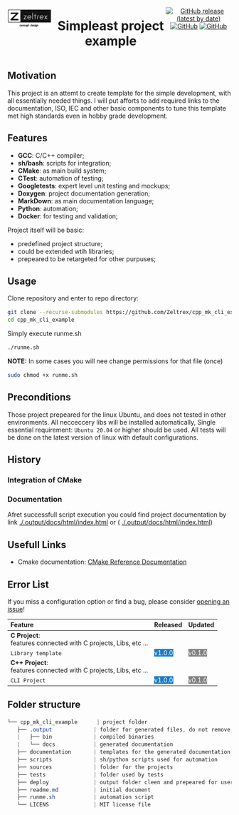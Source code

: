 <div style="width: 100%; display: flex; flex-direction: row; justify-content: center;">
<div style="width:20%; margin: 1% 2% 1% 0%;">

[![zeltrex.com](./documentation/zeltrex_logo.png)](https://github.com/zeltrex/cpp_mk_cli_example)
</div><div style="width:50%; text-align: center;">

# Simpleast project example
</div><div style="width:30%;text-align: center;">

[![GitHub release (latest by date)](https://img.shields.io/github/v/release/zeltrex/cpp_mk_cli_example)](https://github.com/zeltrex/cpp_mk_cli_example/releases/latest)
[![GitHub](https://img.shields.io/github/license/zeltrex/cpp_mk_cli_example)](https://github.com/zeltrex/cpp_mk_cli_example/blob/master/LICENSE)
[![GitHub](https://img.shields.io/github/issues/zeltrex/cpp_mk_cli_example)](https://github.com/zeltrex/cpp_mk_cli_example/issues)
</div></div>

## Motivation

This project is an attemt to create template for the simple development, with all essentially needed things.
I will put afforts to add required links to the documentation, ISO, IEC and other basic components to tune this template met high standards even in hobby grade development.

## Features

- **GCC**: C/C++ compiler;
- **sh/bash**: scripts for integration;
- **CMake**: as main build system;
- **CTest**: automation of testing;
- **Googletests**: expert level unit testing and mockups;
- **Doxygen**: project documentation generation;
- **MarkDown**: as main documentation language;
- **Python**: automation;
- **Docker**: for testing and validation;

Project itself will be basic:
- predefined project structure;
- could be extended wtih libraries;
- prepeared to be retargeted for other purpuses;

## Usage

Clone repository and enter to repo directory:

```bash
git clone --recurse-submodules https://github.com/Zeltrex/cpp_mk_cli_example.git
cd cpp_mk_cli_example
```

Simply execute runme.sh

```bash
./runme.sh
```

**NOTE:** In some cases you will nee change permissions for that file (once)

```bash
sudo chmod +x runme.sh
```

## Preconditions

Those project prepeared for the linux Ubuntu, and does not tested in other environments.
All necceccery libs will be installed automatically, Single essential requirement: `Ubuntu 20.04` or higher should be used.
All tests will be done on the latest version of linux with default configurations.

## History


### Integration of CMake


### Documentation

Afret successfull script execution you could find project documentation by link [./.output/docs/html/index.html](http://./.output/docs/html/index.html) or ( <a href="./.output/docs/html/index.html" target="_top">./.output/docs/html/index.html</a>)

## Usefull Links

- Cmake documentation: [CMake Reference Documentation](https://cmake.org/cmake/help/latest/index.html)


## Error List

If you miss a configuration option or find a bug, please consider [opening an issue](https://github.com/zeltrex/cpp_mk_cli_example/issues)!


| Feature                         | Released | Updated |
| :------------------------------ | :---------------------------------------------------------- | ----------------------------------------------------------- |
| **C Project**:<br>features connected with C projects, Libs, etc ... |||
| `Library template`              | <span style="background:#1779c4;color:white">v1.0.0</span> | <span style="background:grey;color:white">v0.1.0</span> |
| **C++ Project**:<br>features connected with C projects, Libs, etc ... |||
| `CLI Project`                   | <span style="background:#1779c4;color:white">v1.0.0</span> | <span style="background:grey;color:white">v0.1.0</span> |


 ## Folder structure

 ```css
└── cpp_mk_cli_example      | project folder
    ├── .output             | folder for generated files, do not remove, use clean up
    |   ├── bin             | compiled binaries 
    |   └── docs            | generated documentation
    ├── documentation       | templates for the generated documentation
    ├── scripts             | sh/python scripts used for automation
    ├── sources             | folder for the projects
    ├── tests               | folder used by tests
    ├── deploy              | output folder cleen and prepeared for users
    ├── readme.md           | initial document
    ├── runme.sh            | automation script
    └── LICENS              | MIT license file
 ```